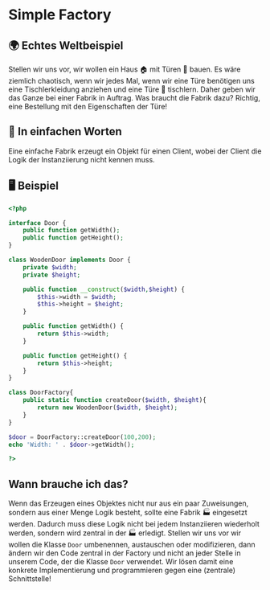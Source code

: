 # Simple Factory


## 🌍 Echtes Weltbeispiel

Stellen wir uns vor, wir wollen ein Haus 🏠 mit Türen 🚪 bauen. Es wäre ziemlich chaotisch, wenn wir jedes Mal, wenn wir eine Türe benötigen uns eine Tischlerkleidung anziehen und eine Türe 🚪 tischlern. Daher geben wir das Ganze bei einer Fabrik in Auftrag. Was braucht die Fabrik dazu? Richtig, eine Bestellung mit den Eigenschaften der Türe!

## 💬 In einfachen Worten
Eine einfache Fabrik erzeugt ein Objekt für einen Client, wobei der Client die Logik der Instanziierung nicht kennen muss.

## 🖥 Beispiel
```php
<?php

interface Door {
    public function getWidth();
    public function getHeight();
}

class WoodenDoor implements Door {
    private $width;
    private $height;

    public function __construct($width,$height) {
        $this->width = $width;
        $this->height = $height;
    }

    public function getWidth() {
        return $this->width;
    }

    public function getHeight() {
        return $this->height;
    }
}

class DoorFactory{
    public static function createDoor($width, $height){
        return new WoodenDoor($width, $height);
    }
}

$door = DoorFactory::createDoor(100,200);
echo 'Width: ' . $door->getWidth();

?>
```


## Wann brauche ich das? 
Wenn das Erzeugen eines Objektes nicht nur aus ein paar Zuweisungen, sondern aus einer Menge Logik besteht, sollte eine Fabrik 🏭 eingesetzt werden. Dadurch muss diese Logik nicht bei jedem Instanziieren wiederholt werden, sondern wird zentral in der 🏭 erledigt. Stellen wir uns vor wir wollen die Klasse `Door`  umbenennen, austauschen oder modifizieren, dann ändern wir den Code zentral in der Factory und nicht an jeder Stelle in unserem Code, der die Klasse `Door` verwendet. Wir lösen damit eine konkrete Implementierung und programmieren gegen eine (zentrale) Schnittstelle!